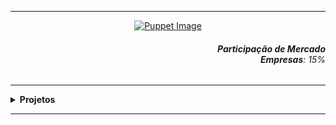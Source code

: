 ----

<div align="Center"> 
<a 
  href="https://github.com/n3ur0cr45h/Puppet/blob/main/Puppet.jpg"> <img src="https://raw.githubusercontent.com/n3ur0cr45h/Puppet/main/Puppet.jpg" alt="Puppet Image">
</a>
</div>


<div align="Right">
<h6>
<strong>Participação de Mercado</strong>
<br><strong>Empresas</strong>: 15%
</h6>  
</div>


</h6>  
</div>

----

<details>
  <summary><b> Projetos </b></summary>
<div align="Center"> 
<br>

  
|  ID  | Título                    | Descrição                                                                        | 
| ---- | ------------------------- | ---------------------------------------------------------------------------------| 
|  01  |    |           |


</div> 
</details>

----

